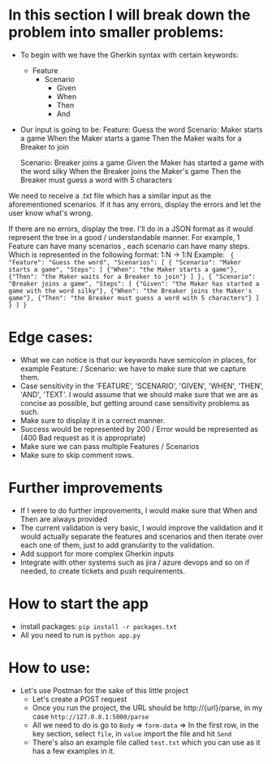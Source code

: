 # In this section I will break down the problem into smaller problems:
- To begin with we have the Gherkin syntax with certain keywords: 
    - Feature
        - Scenario
            - Given
            - When
            - Then
            - And

- Our input is going to be:
Feature: Guess the word
  Scenario: Maker starts a game
    When the Maker starts a game
    Then the Maker waits for a Breaker to join

  Scenario: Breaker joins a game
    Given the Maker has started a game with the word silky
    When the Breaker joins the Maker's game
    Then the Breaker must guess a word with 5 characters

We need to receive a .txt file which has a similar input as the aforementioned scenarios. 
If it has any errors, display the errors and let the user know what's wrong.

If there are no errors, display the tree. I'll do in a JSON format as it would represent the tree in a good / understandable manner. 
For example, 1 Feature can have many scenarios , each scenario can have many steps. Which is represented in the following format: 1:N -> 1:N
Example:
`
{
    "Feature": "Guess the word",
    "Scenarios": [
        {
            "Scenario": "Maker starts a game",
            "Steps": [
                {"When": "the Maker starts a game"},
                {"Then": "the Maker waits for a Breaker to join"}
            ]
        },
        {
            "Scenario": "Breaker joins a game",
            "Steps": [
                {"Given": "the Maker has started a game with the word silky"},
                {"When": "the Breaker joins the Maker's game"},
                {"Then": "the Breaker must guess a word with 5 characters"}
            ]
        }
    ]
}`

# Edge cases:
- What we can notice is that our keywords have semicolon in places, for example Feature: / Scenario: we have to make sure that we capture them.
- Case sensitivity in the 'FEATURE', 'SCENARIO', 'GIVEN', 'WHEN', 'THEN', 'AND', 'TEXT'. I would assume that we should make sure that we are as concise as possible, but getting around case sensitivity problems as such.
- Make sure to display it in a correct manner.
- Success would be represented by 200 / Error would be represented as (400 Bad request as it is appropriate)
- Make sure we can pass multiple Features / Scenarios
- Make sure to skip comment rows.

# Further improvements
- If I were to do further improvements, I would make sure that When and Then are always provided
- The current validation is very basic, I would improve the validation and it would actually separate the features and scenarios and then iterate over each one of them, just to add granularity to the validation.
- Add support for more complex Gherkin inputs
- Integrate with other systems such as jira / azure devops and so on if needed, to create tickets and push requirements.

# How to start the app
- install packages: `pip install -r packages.txt`
- All you need to run is `python app.py`

# How to use:
- Let's use Postman for the sake of this little project
    - Let's create a POST request 
    - Once you run the project, the URL should be http://{url}/parse, in my case `http://127.0.0.1:5000/parse`
    - All we need to do is go to `Body` => `form-data` => In the first row, in the key section, select `file`, in `value` import the file and hit `Send`
    - There's also an example file called `test.txt` which you can use as it has a few examples in it.